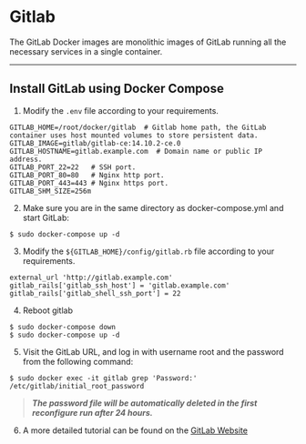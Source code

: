 # Gitlab 
The GitLab Docker images are monolithic images of GitLab running all the necessary services in a single container.

---

## Install GitLab using Docker Compose
1. Modify the `.env` file according to your requirements.
```properties 
GITLAB_HOME=/root/docker/gitlab  # Gitlab home path, the GitLab container uses host mounted volumes to store persistent data.
GITLAB_IMAGE=gitlab/gitlab-ce:14.10.2-ce.0
GITLAB_HOSTNAME=gitlab.example.com  # Domain name or public IP address.
GITLAB_PORT_22=22   # SSH port.
GITLAB_PORT_80=80   # Nginx http port.
GITLAB_PORT_443=443 # Nginx https port.
GITLAB_SHM_SIZE=256m
```

2. Make sure you are in the same directory as docker-compose.yml and start GitLab:
```shell 
$ sudo docker-compose up -d
```

3. Modify the `${GITLAB_HOME}/config/gitlab.rb` file according to your requirements.
```properties 
external_url 'http://gitlab.example.com'
gitlab_rails['gitlab_ssh_host'] = 'gitlab.example.com'
gitlab_rails['gitlab_shell_ssh_port'] = 22
```

4. Reboot gitlab
```shell
$ sudo docker-compose down
$ sudo docker-compose up -d
```

5. Visit the GitLab URL, and log in with username root and the password from the following command:
```shell 
$ sudo docker exec -it gitlab grep 'Password:' /etc/gitlab/initial_root_password
```

> ***The password file will be automatically deleted in the first reconfigure run after 24 hours.***

6. A more detailed tutorial can be found on the [GitLab Website](https://docs.gitlab.com/ee/install/docker.html)
